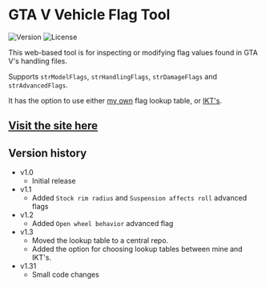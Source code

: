 # GTA V Vehicle Flag Tool
![Version](https://img.shields.io/badge/Version-1.31-green.svg) ![License](https://img.shields.io/badge/License-MIT-blue.svg)

This web-based tool is for inspecting or modifying flag values found in GTA V's handling files.

Supports `strModelFlags`, `strHandlingFlags`, `strDamageFlags` and `strAdvancedFlags`.

It has the option to use either [my own](https://github.com/adam10603/GTAVFlags) flag lookup table, or [IKT's](https://github.com/E66666666/GTAVHandlingInfo).

## [Visit the site here](https://adam10603.github.io/GTA5VehicleFlagTool/)

## Version history

* v1.0
  * Initial release
* v1.1
  * Added `Stock rim radius` and `Suspension affects roll` advanced flags
* v1.2
  * Added `Open wheel behavior` advanced flag
* v1.3
  * Moved the lookup table to a central repo.
  * Added the option for choosing lookup tables between mine and IKT's.
* v1.31
  * Small code changes